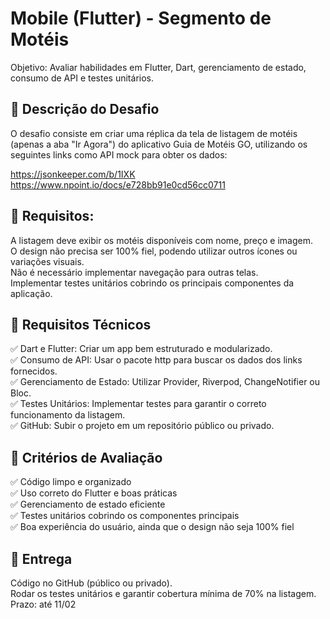 # Mobile (Flutter) - Segmento de Motéis
Objetivo: Avaliar habilidades em Flutter, Dart, gerenciamento de estado, consumo de API e testes unitários.

## 📌 Descrição do Desafio
O desafio consiste em criar uma réplica da tela de listagem de motéis (apenas a aba "Ir Agora") do aplicativo Guia de Motéis GO, utilizando os seguintes links como API mock para obter os dados:

https://jsonkeeper.com/b/1IXK<br/>
https://www.npoint.io/docs/e728bb91e0cd56cc0711
## 📌 Requisitos:

A listagem deve exibir os motéis disponíveis com nome, preço e imagem.<br/>
O design não precisa ser 100% fiel, podendo utilizar outros ícones ou variações visuais.<br/>
Não é necessário implementar navegação para outras telas.<br/>
Implementar testes unitários cobrindo os principais componentes da aplicação.<br/>

## 📌 Requisitos Técnicos
✅ Dart e Flutter: Criar um app bem estruturado e modularizado.<br/>
✅ Consumo de API: Usar o pacote http para buscar os dados dos links fornecidos.<br/>
✅ Gerenciamento de Estado: Utilizar Provider, Riverpod, ChangeNotifier ou Bloc.<br/>
✅ Testes Unitários: Implementar testes para garantir o correto funcionamento da listagem.<br/>
✅ GitHub: Subir o projeto em um repositório público ou privado.<br/>

## 📌 Critérios de Avaliação
✅ Código limpo e organizado<br/>
✅ Uso correto do Flutter e boas práticas<br/>
✅ Gerenciamento de estado eficiente<br/>
✅ Testes unitários cobrindo os componentes principais<br/>
✅ Boa experiência do usuário, ainda que o design não seja 100% fiel<br/>

## 📌 Entrega
Código no GitHub (público ou privado).<br/>
Rodar os testes unitários e garantir cobertura mínima de 70% na listagem.<br/>
Prazo: até 11/02
